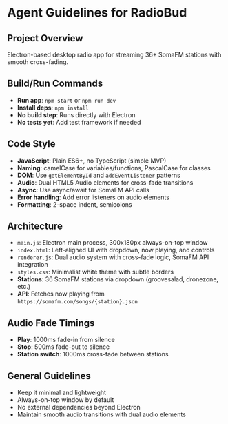 # Agent Guidelines for RadioBud

## Project Overview
Electron-based desktop radio app for streaming 36+ SomaFM stations with smooth cross-fading.

## Build/Run Commands
- **Run app**: `npm start` or `npm run dev`
- **Install deps**: `npm install`
- **No build step**: Runs directly with Electron
- **No tests yet**: Add test framework if needed

## Code Style
- **JavaScript**: Plain ES6+, no TypeScript (simple MVP)
- **Naming**: camelCase for variables/functions, PascalCase for classes
- **DOM**: Use `getElementById` and `addEventListener` patterns
- **Audio**: Dual HTML5 Audio elements for cross-fade transitions
- **Async**: Use async/await for SomaFM API calls
- **Error handling**: Add error listeners on audio elements
- **Formatting**: 2-space indent, semicolons

## Architecture
- `main.js`: Electron main process, 300x180px always-on-top window
- `index.html`: Left-aligned UI with dropdown, now playing, and controls
- `renderer.js`: Dual audio system with cross-fade logic, SomaFM API integration
- `styles.css`: Minimalist white theme with subtle borders
- **Stations**: 36 SomaFM stations via dropdown (groovesalad, dronezone, etc.)
- **API**: Fetches now playing from `https://somafm.com/songs/{station}.json`

## Audio Fade Timings
- **Play**: 1000ms fade-in from silence
- **Stop**: 500ms fade-out to silence
- **Station switch**: 1000ms cross-fade between stations

## General Guidelines
- Keep it minimal and lightweight
- Always-on-top window by default
- No external dependencies beyond Electron
- Maintain smooth audio transitions with dual audio elements
